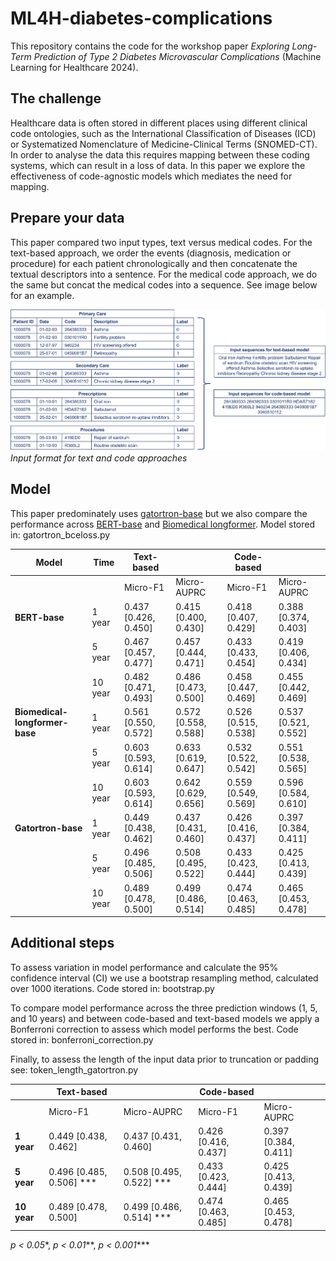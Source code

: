 # ML4H-diabetes-complications
This repository contains the code for the workshop paper *Exploring Long-Term Prediction of Type 2 Diabetes Microvascular Complications* (Machine Learning for Healthcare 2024).

## The challenge
Healthcare data is often stored in different places using different clinical code ontologies, such as the International Classification of Diseases (ICD) or Systematized Nomenclature of Medicine-Clinical Terms (SNOMED-CT). In order to analyse the data this requires mapping between these coding systems, which can result in a loss of data. In this paper we explore the effectiveness of code-agnostic models which mediates the need for mapping.

## Prepare your data 
This paper compared two input types, text versus medical codes. For the text-based approach, we order the events (diagnosis, medication or procedure) for each patient chronologically and then concatenate the textual descriptors into a sentence. For the medical code approach, we do the same but concat the medical codes into a sequence. See image below for an example.

![Input format for text and code approaches](images/sentences.png)
*Input format for text and code approaches*

## Model 
This paper predominately uses [gatortron-base](https://huggingface.co/UFNLP/gatortron-base) but we also compare the performance across [BERT-base](https://huggingface.co/google-bert/bert-base-uncased) and [Biomedical longformer](https://huggingface.co/kiddothe2b/biomedical-longformer-base).
Model stored in: gatortron_bceloss.py

| Model                          | Time    | Text-based                   |                               | Code-based                    |                               |
|--------------------------------|---------|------------------------------|-------------------------------|-------------------------------|-------------------------------|
|                                |         | Micro-F1                     | Micro-AUPRC                   | Micro-F1                      | Micro-AUPRC                   |
| **BERT-base**                  | 1 year  | 0.437 [0.426, 0.450]         | 0.415 [0.400, 0.430]          | 0.418 [0.407, 0.429]          | 0.388 [0.374, 0.403]          |
|                                | 5 year  | 0.467 [0.457, 0.477]         | 0.457 [0.444, 0.471]          | 0.433 [0.433, 0.454]          | 0.419 [0.406, 0.434]          |
|                                | 10 year | 0.482 [0.471, 0.493]         | 0.486 [0.473, 0.500]          | 0.458 [0.447, 0.469]          | 0.455 [0.442, 0.469]          |
| **Biomedical-longformer-base** | 1 year  | 0.561 [0.550, 0.572]         | 0.572 [0.558, 0.588]          | 0.526 [0.515, 0.538]          | 0.537 [0.521, 0.552]          |
|                                | 5 year  | 0.603 [0.593, 0.614]         | 0.633 [0.619, 0.647]          | 0.532 [0.522, 0.542]          | 0.551 [0.538, 0.565]          |
|                                | 10 year | 0.603 [0.593, 0.614]         | 0.642 [0.629, 0.656]          | 0.559 [0.549, 0.569]          | 0.596 [0.584, 0.610]          |
| **Gatortron-base**             | 1 year  | 0.449 [0.438, 0.462]         | 0.437 [0.431, 0.460]          | 0.426 [0.416, 0.437]          | 0.397 [0.384, 0.411]          |
|                                | 5 year  | 0.496 [0.485, 0.506]         | 0.508 [0.495, 0.522]          | 0.433 [0.423, 0.444]          | 0.425 [0.413, 0.439]          |
|                                | 10 year | 0.489 [0.478, 0.500]         | 0.499 [0.486, 0.514]          | 0.474 [0.463, 0.485]          | 0.465 [0.453, 0.478]          |



## Additional steps
To assess variation in model performance and calculate the 95% confidence interval (CI) we use a bootstrap resampling method, calculated over 1000 iterations. Code stored in: bootstrap.py

To compare model performance across the three prediction windows (1, 5, and 10 years) and between code-based and text-based models we apply a Bonferroni correction to assess which model performs the best. Code stored in: bonferroni_correction.py

Finally, to assess the length of the input data prior to truncation or padding see: token_length_gatortron.py 

|            | Text-based                 |                         | Code-based                 |                         |
|------------|----------------------------|-------------------------|----------------------------|-------------------------|
|            | Micro-F1                   | Micro-AUPRC             | Micro-F1                   | Micro-AUPRC             |
| **1 year** | 0.449  [0.438, 0.462]      | 0.437  [0.431, 0.460]   | 0.426 [0.416, 0.437]       | 0.397 [0.384, 0.411]    |
| **5 year** | 0.496  [0.485, 0.506] ***  | 0.508 [0.495, 0.522] ***| 0.433 [0.423, 0.444]       | 0.425 [0.413, 0.439]    |
| **10 year**| 0.489 [0.478, 0.500]       | 0.499 [0.486, 0.514] ***| 0.474 [0.463, 0.485]       | 0.465 [0.453, 0.478]    |

*p < 0.05**, *p < 0.01***, *p < 0.001****



